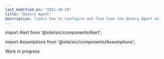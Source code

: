 ```yaml
---
last_modified_on: "2021-10-10"
title: "Qovery Agent"
description: "Learn how to configure and fine tune the Qovery Agent on your infrastructure"
---
```


import Alert from '@site/src/components/Alert';

import Assumptions from '@site/src/components/Assumptions';

<Alert type="warning">

Work in progress

</Alert>



